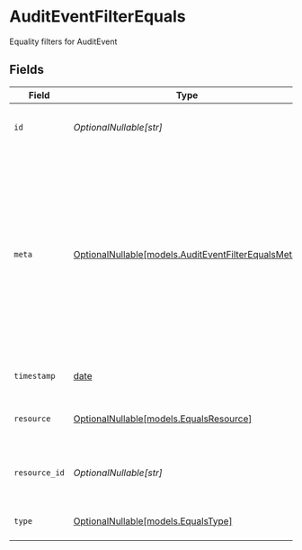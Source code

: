 # AuditEventFilterEquals

Equality filters for AuditEvent


## Fields

| Field                                                                                                                                                                                  | Type                                                                                                                                                                                   | Required                                                                                                                                                                               | Description                                                                                                                                                                            | Example                                                                                                                                                                                |
| -------------------------------------------------------------------------------------------------------------------------------------------------------------------------------------- | -------------------------------------------------------------------------------------------------------------------------------------------------------------------------------------- | -------------------------------------------------------------------------------------------------------------------------------------------------------------------------------------- | -------------------------------------------------------------------------------------------------------------------------------------------------------------------------------------- | -------------------------------------------------------------------------------------------------------------------------------------------------------------------------------------- |
| `id`                                                                                                                                                                                   | *OptionalNullable[str]*                                                                                                                                                                | :heavy_minus_sign:                                                                                                                                                                     | Unique identifier for the AuditEvent                                                                                                                                                   | 123e4567-e89b-12d3-a456-426614174000                                                                                                                                                   |
| `meta`                                                                                                                                                                                 | [OptionalNullable[models.AuditEventFilterEqualsMeta]](../models/auditeventfilterequalsmeta.md)                                                                                         | :heavy_minus_sign:                                                                                                                                                                     | Metadata information for the AuditEvent                                                                                                                                                | {<br/>"createdAt": "2024-01-15T10:30:00Z",<br/>"createdBy": "123e4567-e89b-12d3-a456-426614174000",<br/>"updatedAt": "2024-01-15T10:30:00Z",<br/>"updatedBy": "123e4567-e89b-12d3-a456-426614174000"<br/>} |
| `timestamp`                                                                                                                                                                            | [date](https://docs.python.org/3/library/datetime.html#date-objects)                                                                                                                   | :heavy_minus_sign:                                                                                                                                                                     | The timestamp of the event                                                                                                                                                             | 2024-01-15T10:30:00Z                                                                                                                                                                   |
| `resource`                                                                                                                                                                             | [OptionalNullable[models.EqualsResource]](../models/equalsresource.md)                                                                                                                 | :heavy_minus_sign:                                                                                                                                                                     | The type of resource the event occured for                                                                                                                                             |                                                                                                                                                                                        |
| `resource_id`                                                                                                                                                                          | *OptionalNullable[str]*                                                                                                                                                                | :heavy_minus_sign:                                                                                                                                                                     | The ID of the resource the event belongs to                                                                                                                                            | 123e4567-e89b-12d3-a456-426614174000                                                                                                                                                   |
| `type`                                                                                                                                                                                 | [OptionalNullable[models.EqualsType]](../models/equalstype.md)                                                                                                                         | :heavy_minus_sign:                                                                                                                                                                     | The type of the audit event                                                                                                                                                            |                                                                                                                                                                                        |